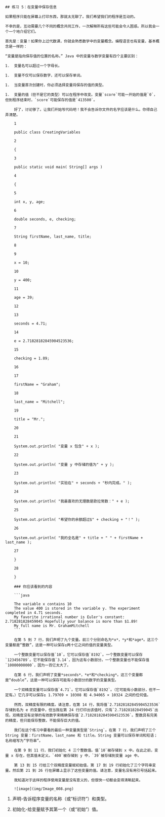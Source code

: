     ## 练习 5：在变量中保存信息

    如果程序只能在屏幕上打印东西，那就太无聊了。我们希望我们的程序是互动的。

    不幸的是，互动需要几个不同的概念共同工作，一次解释所有这些可能会令人困惑。所以我会一个一个地介绍它们。

    首先是：变量！如果你上过代数课，你就会熟悉数学中的变量概念。编程语言也有变量，基本概念是一样的：

    “变量是指向保存值的位置的名称。” Java 中的变量与数学变量有四个主要区别：

    1.  变量名可以超过一个字母长。

    1.  变量不仅可以保存数字，还可以保存单词。

    1.  当变量首次创建时，你必须选择变量将保存的值的类型。

    1.  变量的值（但不是它的类型）可以在程序中改变。变量`score`可能一开始的值是`0`，但到程序结束时，`score`可能保存的值是`413500`。

        好了，讨论够了。让我们开始写代码吧！我不会告诉你文件的名字应该是什么。你得自己弄清楚。

        1

        public class CreatingVariables

        2

        {

        3

        public static void main( String[] args )

        4

        {

        5

        int x, y, age;

        6

        double seconds, e, checking;

        7

        String firstName, last_name, title;

        8

        9

        x = 10;

        10

        y = 400;

        11

        age = 39;

        12

        13

        seconds = 4.71;

        14

        e = 2.71828182845904523536;

        15

        checking = 1.89;

        16

        17

        firstName = "Graham";

        18

        last_name = "Mitchell";

        19

        title = "Mr.";

        20

        21

        System.out.println( "变量 x 包含" + x );

        22

        System.out.println( "变量 y 中存储的值为" + y );

        23

        System.out.println( "实验在" + seconds + "秒内完成。" );

        24

        System.out.println( "我最喜欢的无理数是欧拉常数：" + e );

        25

        System.out.println( "希望你的余额超过$" + checking + "！" );

        26

        System.out.println( "我的全名是" + title + " " + firstName + last_name );

        27

        }

        28

        }

        ### 你应该看到的内容

        ```java

        The variable x contains 10
        The value 400 is stored in the variable y. The experiment completed in 4.71 seconds.
        My favorite irrational number is Euler's constant: 2.718281828459045 Hopefully your balance is more than $1.89!
        My full name is Mr. GrahamMitchell
        ```

        在第 5 到 7 行，我们声明了九个变量。前三个分别命名为*x*，*y*和*age*。这三个变量都是“整数”，这是一种可以保存±两十亿之间的值的变量类型。

        一个整数变量可以保存值`10`。它可以保存值`­8192`。一个整数变量可以保存`123456789`。它不能保存值`3.14`，因为这有小数部分。一个整数变量也不能保存值`10000000000`，因为一百亿太大了。

        在第 6 行，我们声明了变量*seconds*，*e*和*checking*。这三个变量都是“double”，这是一种可以保存可能有小数部分的数字的变量类型。

        一个双精度变量可以保存值`4.71`。它可以保存值`­8192`。（它可能有小数部分，但不一定有。）它几乎可以保存± 1.79769 × 10308 和 4.94065 × 10­324 之间的任何值。

        然而，双精度有限的精度。请注意，在第 14 行，我将值`2.71828182845904523536`存储到名为 e 的变量中，但当我在第 24 行打印出该值时，只有`2.718281828459045`出现。双精度没有足够的有效数字来精确保存值`2.71828182845904523536`。整数具有完美的精度，但只能保存整数，不能保存巨大的值。

        我们在这个练习中要看的最后一种变量类型是`String`。在第 7 行，我们声明了三个 String 变量：firstName，last_name 和 title。String 变量可以保存单词和短语；名称缩写为“字符串”。

        在第 9 到 11 行，我们初始化 4 三个整数值。值`10`被存储到 x 中。在此之前，变量 x 存在，但其值未定义。`400`被存储到 y 中，`39`被存储到变量 age 中。

        第 13 到 15 行给三个双精度变量赋初始值，第 17 到 19 行初始化了三个字符串变量。然后第 21 到 26 行在屏幕上显示了这些变量的值。请注意，变量名没有用引号括起来。

        我知道对于这样的程序使用变量是没有意义的，但很快一切都会变得清晰起来。

        ![image](img/Image_008.png)

1.  声明-告诉程序变量的名称（或“标识符”）和类型。‌

1.  初始化-给变量赋予其第一个（或“初始”）值。

